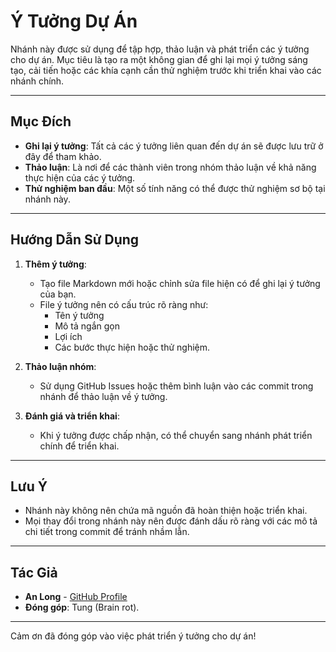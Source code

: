 # Ý Tưởng Dự Án

Nhánh này được sử dụng để tập hợp, thảo luận và phát triển các ý tưởng cho dự án. Mục tiêu là tạo ra một không gian để ghi lại mọi ý tưởng sáng tạo, cải tiến hoặc các khía cạnh cần thử nghiệm trước khi triển khai vào các nhánh chính.

---

## Mục Đích

- **Ghi lại ý tưởng**: Tất cả các ý tưởng liên quan đến dự án sẽ được lưu trữ ở đây để tham khảo.
- **Thảo luận**: Là nơi để các thành viên trong nhóm thảo luận về khả năng thực hiện của các ý tưởng.
- **Thử nghiệm ban đầu**: Một số tính năng có thể được thử nghiệm sơ bộ tại nhánh này.

---

## Hướng Dẫn Sử Dụng

1. **Thêm ý tưởng**:
   - Tạo file Markdown mới hoặc chỉnh sửa file hiện có để ghi lại ý tưởng của bạn.
   - File ý tưởng nên có cấu trúc rõ ràng như: 
     - Tên ý tưởng
     - Mô tả ngắn gọn
     - Lợi ích
     - Các bước thực hiện hoặc thử nghiệm.
2. **Thảo luận nhóm**:
   - Sử dụng GitHub Issues hoặc thêm bình luận vào các commit trong nhánh để thảo luận về ý tưởng.

3. **Đánh giá và triển khai**:
   - Khi ý tưởng được chấp nhận, có thể chuyển sang nhánh phát triển chính để triển khai.

---

## Lưu Ý

- Nhánh này không nên chứa mã nguồn đã hoàn thiện hoặc triển khai.  
- Mọi thay đổi trong nhánh này nên được đánh dấu rõ ràng với các mô tả chi tiết trong commit để tránh nhầm lẫn.

---

## Tác Giả

- **An Long** - [GitHub Profile](https://github.com/anlongvrdev)
- **Đóng góp**: Tung (Brain rot).

---

Cảm ơn đã đóng góp vào việc phát triển ý tưởng cho dự án!
